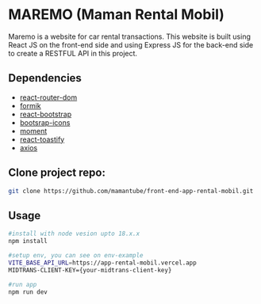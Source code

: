 # MAREMO (Maman Rental Mobil)

Maremo is a website for car rental transactions. This website is built using React JS on the front-end side and using Express JS for the back-end side to create a RESTFUL API in this project.

## Dependencies
- [react-router-dom](https://reactrouter.com/en/main)
- [formik](https://formik.org/)
- [react-bootstrap](https://react-bootstrap.netlify.app/)
- [bootsrap-icons](https://icons.getbootstrap.com/)
- [moment](https://momentjs.com/)
- [react-toastify](https://fkhadra.github.io/react-toastify/installation/)
- [axios](https://axios-http.com/docs/intro)

## Clone project repo:

```bash
git clone https://github.com/mamantube/front-end-app-rental-mobil.git
```


## Usage
```bash
#install with node vesion upto 18.x.x
npm install

#setup env, you can see on env-example
VITE_BASE_API_URL=https://app-rental-mobil.vercel.app
MIDTRANS-CLIENT-KEY={your-midtrans-client-key}

#run app
npm run dev


```
